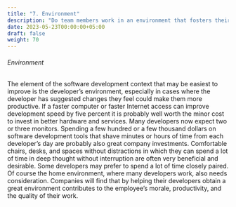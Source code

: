 ```yaml
---
title: "7. Environment"
description: "Do team members work in an environment that fosters their productivity?  Do they have a good developer experience?"
date: 2023-05-23T00:00:00+05:00
draft: false
weight: 70
---
```


###### Environment
The element of the software development context that may be easiest to improve is the developer’s environment, especially in cases where the developer has suggested changes they feel could make them more productive.  If a faster computer or faster Internet access can improve development speed by five percent it is probably well worth the minor cost to invest in better hardware and services.  Many developers now expect two or three monitors.  Spending a few hundred or a few thousand dollars on software development tools that shave minutes or hours of time from each developer’s day are probably also great company investments.  Comfortable chairs, desks, and spaces without distractions in which they can spend a lot of time in deep thought without interruption are often very beneficial and desirable.  Some developers may prefer to spend a lot of time closely paired.  Of course the home environment, where many developers work, also needs consideration.  Companies will find that by helping their developers obtain a great environment contributes to the employee’s morale, productivity, and the quality of their work.


